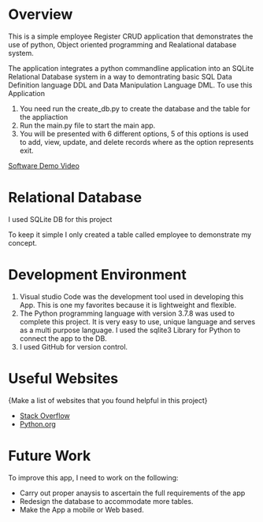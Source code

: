 # Overview

This is a simple employee Register CRUD application that demonstrates the use of python, Object oriented programming and Realational database system.

The application integrates a python commandline application into an SQLite Relational Database system in a way to demontrating basic SQL Data Definition language DDL and Data Manipulation Language DML.
To use this Application 
1. You need run the create_db.py to create the database and the table for the appliaction
2. Run the main.py file to start the main app.  
3. You will be presented with 6 different options, 5 of this options is used to add, view, update, and delete records where as the option represents exit.  



[Software Demo Video](http://youtube.link.goes.here)

# Relational Database

I used SQLite DB for this project

To keep it simple I only created a table called employee to demonstrate my concept.

# Development Environment

1. Visual studio Code was the development tool used in developing this App. This is one my favorites because it is lightweight and flexible. 
2. The Python programming language with version 3.7.8 was used to complete this project. It is very easy to use,  unique language and serves as a multi purpose language. I used the sqlite3 Library for Python to connect the app to the DB.
3. I used GitHub for version control. 



# Useful Websites

{Make a list of websites that you found helpful in this project}
* [Stack Overflow](https://stackoverflow.com/)
* [Python.org](https://docs.python.org/3/)

# Future Work

To improve this app, I need to work on the following:
* Carry out proper anaysis to ascertain the full requirements of the app
* Redesign the database to accommodate more tables.
* Make the App a mobile or  Web based.
